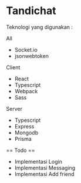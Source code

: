 # Tandichat

Teknologi yang digunakan :

All

- Socket.io
- jsonwebtoken

Client

- React
- Typescript
- Webpack
- Sass

Server

- Typescript
- Express
- Mongodb
- Prisma

== Todo ==

- Implementasi Login
- Implementasi Messaging
- Implementasi Add friend
